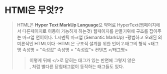 # HTMl은 무엇??
>HTML은 **Hyper Text MarkUp Language**으 약어로 HyperText(웹페이지에서 다른페이지로 이동이 가능하게 하는것) 웹페이지를 만들기위해 구조를 잡아주는 마크업 언어이다.
1.시멘틱 마크업 (Semantic MarkUp)
    -평범하고 오래된 의미론적인 HTML이다
    -HTML은 구조적 설계를 위한 언어
2.태그의 형식
> <태그명 속성명 = "속성값" 속성명 = "속성값"> 컨텐츠 </태그명>
>>이렇게 뒤에 </>로 닫히는 태그가 있는 반면에 그렇지 않은 <br>, <img>처럼 별다른 닫힘태그없이 동작하는 태그들도 있다.